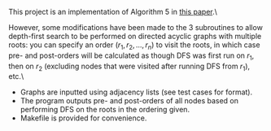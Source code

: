 This project is an implementation of Algorithm 5 in [this paper](https://research.nvidia.com/sites/default/files/publications/nvr-2017-001.pdf).\

However, some modifications have been made to the 3 subroutines to allow depth-first search to be performed
on directed acyclic graphs with multiple roots: you can specify an order $(r_1, r_2, ..., r_n)$ to visit the roots, 
in which case pre- and post-orders will be calculated as though DFS was first run on $r_1$, then on $r_2$ (excluding
nodes that were visited after running DFS from $r_1$), etc.\

- Graphs are inputted using adjacency lists (see test cases for format).
- The program outputs pre- and post-orders of all nodes based on performing DFS on the roots in the ordering given.
- Makefile is provided for convenience.
